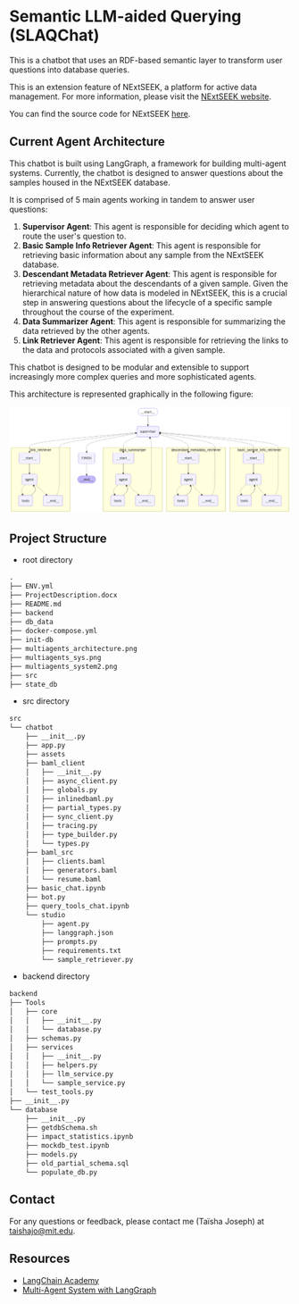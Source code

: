 # Semantic LLM-aided Querying (SLAQChat)

This is a chatbot that uses an RDF-based semantic layer to transform user questions into database queries.

This is an extension feature of NExtSEEK, a platform for active data management. For more information, please visit the [NExtSEEK website](https://nextseek.mit.edu/).

You can find the source code for NExtSEEK [here](https://github.com/BMCBCC/NExtSEEK). 

## Current Agent Architecture

This chatbot is built using LangGraph, a framework for building multi-agent systems. Currently, the chatbot is designed to answer questions about the samples housed in the NExtSEEK database.

It is comprised of 5 main agents working in tandem to answer user questions:

1) **Supervisor Agent**: This agent is responsible for deciding which agent to route the user's question to.
2) **Basic Sample Info Retriever Agent**: This agent is responsible for retrieving basic information about any sample from the NExtSEEK database.
3) **Descendant Metadata Retriever Agent**: This agent is responsible for retrieving metadata about the descendants of a given sample. Given the hierarchical nature of how data is modeled in NExtSEEK, this is a crucial step in answering questions about the lifecycle of a specific sample throughout the course of the experiment.
4) **Data Summarizer Agent**: This agent is responsible for summarizing the data retrieved by the other agents.
5) **Link Retriever Agent**: This agent is responsible for retrieving the links to the data and protocols associated with a given sample.

This chatbot is designed to be modular and extensible to support increasingly more complex queries and more sophisticated agents.

This architecture is represented graphically in the following figure:

![alt text](multiagents_architecture.png)

## Project Structure

- root directory

```
.
├── ENV.yml
├── ProjectDescription.docx
├── README.md
├── backend
├── db_data
├── docker-compose.yml
├── init-db
├── multiagents_architecture.png
├── multiagents_sys.png
├── multiagents_system2.png
├── src
├── state_db
```

- src directory
```
src
└── chatbot
    ├── __init__.py
    ├── app.py
    ├── assets
    ├── baml_client
    │   ├── __init__.py
    │   ├── async_client.py
    │   ├── globals.py
    │   ├── inlinedbaml.py
    │   ├── partial_types.py
    │   ├── sync_client.py
    │   ├── tracing.py
    │   ├── type_builder.py
    │   └── types.py
    ├── baml_src
    │   ├── clients.baml
    │   ├── generators.baml
    │   └── resume.baml
    ├── basic_chat.ipynb
    ├── bot.py
    ├── query_tools_chat.ipynb
    └── studio
        ├── agent.py
        ├── langgraph.json
        ├── prompts.py
        ├── requirements.txt
        └── sample_retriever.py
```

- backend directory
```
backend
├── Tools
│   ├── core
│   │   ├── __init__.py
│   │   └── database.py
│   ├── schemas.py
│   ├── services
│   │   ├── __init__.py
│   │   ├── helpers.py
│   │   ├── llm_service.py
│   │   └── sample_service.py
│   └── test_tools.py
├── __init__.py
└── database
    ├── __init__.py
    ├── getdbSchema.sh
    ├── impact_statistics.ipynb
    ├── mockdb_test.ipynb
    ├── models.py
    ├── old_partial_schema.sql
    └── populate_db.py
```

## Contact

For any questions or feedback, please contact me (Taïsha Joseph) at taishajo@mit.edu.

## Resources

- [LangChain Academy](https://academy.langchain.com/) 
- [Multi-Agent System with LangGraph](https://blog.futuresmart.ai/multi-agent-system-with-langgraph)